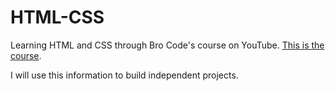 # HTML-CSS
Learning HTML and CSS through Bro Code's course on YouTube.
[This is the course](https://www.youtube.com/watch?v=HGTJBPNC-Gw&t=379s).

I will use this information to build independent projects. 


